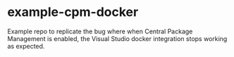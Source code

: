 # example-cpm-docker
Example repo to replicate the bug where when Central Package Management is enabled, the Visual Studio docker integration stops working as expected.
